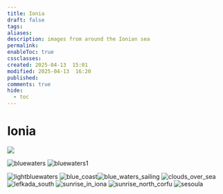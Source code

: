 ```yaml
---
title: Ionia
draft: false
tags: 
aliases: 
description: images from around the Ionian sea
permalink: 
enableToc: true
cssclasses: 
created: 2025-04-13  15:01
modified: 2025-04-13  16:20
published: 
comments: true
hide:
  - toc
---
```

# Ionia

![](attachments/lightblue_birds.jpg)

![bluewaters](attachments/bluewaters.jpg)
![bluewaters1](attachments/bluewaters1.jpg)

![lightbluewaters](attachments/lightbluewaters.jpg) 
![blue_coast](attachments/blue_coast.jpg)![blue_waters_sailing](attachments/blue_waters_sailing.jpg)
![clouds_over_sea](attachments/clouds_over_sea.jpg)
![lefkada_south](attachments/lefkada_south.jpg)
![sunrise_in_iona](attachments/sunrise_in_iona.jpg)
![sunrise_north_corfu](attachments/sunrise_north_corfu.jpg)
![sesoula](attachments/sesoula.jpg)
